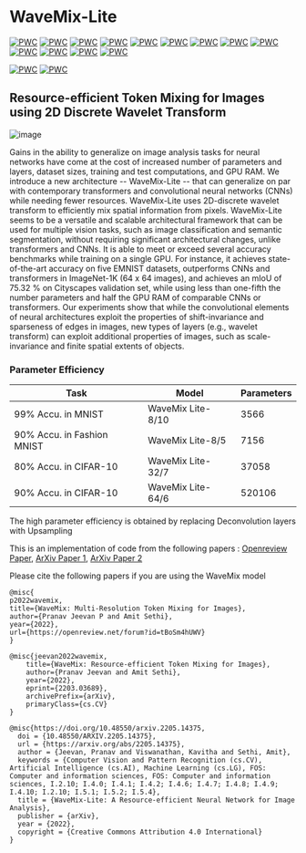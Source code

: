 # WaveMix-Lite
[![PWC](https://img.shields.io/endpoint.svg?url=https://paperswithcode.com/badge/wavemix-lite-a-resource-efficient-neural/image-classification-on-emnist-balanced)](https://paperswithcode.com/sota/image-classification-on-emnist-balanced?p=wavemix-lite-a-resource-efficient-neural) [![PWC](https://img.shields.io/endpoint.svg?url=https://paperswithcode.com/badge/wavemix-lite-a-resource-efficient-neural/image-classification-on-emnist-digits)](https://paperswithcode.com/sota/image-classification-on-emnist-digits?p=wavemix-lite-a-resource-efficient-neural)
[![PWC](https://img.shields.io/endpoint.svg?url=https://paperswithcode.com/badge/wavemix-lite-a-resource-efficient-neural/image-classification-on-emnist-byclass)](https://paperswithcode.com/sota/image-classification-on-emnist-byclass?p=wavemix-lite-a-resource-efficient-neural) [![PWC](https://img.shields.io/endpoint.svg?url=https://paperswithcode.com/badge/wavemix-lite-a-resource-efficient-neural/image-classification-on-caltech-256)](https://paperswithcode.com/sota/image-classification-on-caltech-256?p=wavemix-lite-a-resource-efficient-neural) [![PWC](https://img.shields.io/endpoint.svg?url=https://paperswithcode.com/badge/wavemix-lite-a-resource-efficient-neural-1/image-classification-on-places365-standard)](https://paperswithcode.com/sota/image-classification-on-places365-standard?p=wavemix-lite-a-resource-efficient-neural-1)
[![PWC](https://img.shields.io/endpoint.svg?url=https://paperswithcode.com/badge/wavemix-lite-a-resource-efficient-neural-1/scene-classification-on-places365-standard)](https://paperswithcode.com/sota/scene-classification-on-places365-standard?p=wavemix-lite-a-resource-efficient-neural-1) [![PWC](https://img.shields.io/endpoint.svg?url=https://paperswithcode.com/badge/wavemix-lite-a-resource-efficient-neural/image-classification-on-tiny-imagenet-1)](https://paperswithcode.com/sota/image-classification-on-tiny-imagenet-1?p=wavemix-lite-a-resource-efficient-neural) 
 [![PWC](https://img.shields.io/endpoint.svg?url=https://paperswithcode.com/badge/wavemix-lite-a-resource-efficient-neural/image-classification-on-emnist-letters)](https://paperswithcode.com/sota/image-classification-on-emnist-letters?p=wavemix-lite-a-resource-efficient-neural) [![PWC](https://img.shields.io/endpoint.svg?url=https://paperswithcode.com/badge/wavemix-lite-a-resource-efficient-neural/image-classification-on-mnist)](https://paperswithcode.com/sota/image-classification-on-mnist?p=wavemix-lite-a-resource-efficient-neural) [![PWC](https://img.shields.io/endpoint.svg?url=https://paperswithcode.com/badge/wavemix-lite-a-resource-efficient-neural/image-classification-on-svhn)](https://paperswithcode.com/sota/image-classification-on-svhn?p=wavemix-lite-a-resource-efficient-neural)
[![PWC](https://img.shields.io/endpoint.svg?url=https://paperswithcode.com/badge/wavemix-lite-a-resource-efficient-neural/image-classification-on-emnist-bymerge)](https://paperswithcode.com/sota/image-classification-on-emnist-bymerge?p=wavemix-lite-a-resource-efficient-neural) [![PWC](https://img.shields.io/endpoint.svg?url=https://paperswithcode.com/badge/wavemix-lite-a-resource-efficient-neural/image-classification-on-imagenet64x64)](https://paperswithcode.com/sota/image-classification-on-imagenet64x64?p=wavemix-lite-a-resource-efficient-neural) 
[![PWC](https://img.shields.io/endpoint.svg?url=https://paperswithcode.com/badge/wavemix-lite-a-resource-efficient-neural/image-classification-on-inat2021-mini)](https://paperswithcode.com/sota/image-classification-on-inat2021-mini?p=wavemix-lite-a-resource-efficient-neural) 
 
  [![PWC](https://img.shields.io/endpoint.svg?url=https://paperswithcode.com/badge/wavemix-lite-a-resource-efficient-neural-1/semantic-segmentation-on-cityscapes-val)](https://paperswithcode.com/sota/semantic-segmentation-on-cityscapes-val?p=wavemix-lite-a-resource-efficient-neural-1)
[![PWC](https://img.shields.io/endpoint.svg?url=https://paperswithcode.com/badge/wavemix-lite-a-resource-efficient-neural-1/image-classification-on-imagenet)](https://paperswithcode.com/sota/image-classification-on-imagenet?p=wavemix-lite-a-resource-efficient-neural-1)

## Resource-efficient Token Mixing for Images using 2D Discrete Wavelet Transform 

![image](https://user-images.githubusercontent.com/15833382/172208483-42e6feaa-ff0a-4ccb-8663-f36d25c28d33.png)

Gains in the ability to generalize on image analysis tasks for neural networks have come at the cost of increased number of parameters and layers, dataset sizes, training and test computations, and GPU RAM. We introduce a new architecture -- WaveMix-Lite -- that can generalize on par with contemporary transformers and convolutional neural networks (CNNs) while needing fewer resources. WaveMix-Lite uses 2D-discrete wavelet transform to efficiently mix spatial information from pixels. WaveMix-Lite seems to be a versatile and scalable architectural framework that can be used for multiple vision tasks, such as image classification and semantic segmentation, without requiring significant architectural changes, unlike transformers and CNNs. It is able to meet or exceed several accuracy benchmarks while training on a single GPU. For instance, it achieves state-of-the-art accuracy on five EMNIST datasets, outperforms CNNs and transformers in ImageNet-1K (64 x 64 images), and achieves an mIoU of 75.32 % on Cityscapes validation set, while using less than one-fifth the number parameters and half the GPU RAM of comparable CNNs or transformers. Our experiments show that while the convolutional elements of neural architectures exploit the properties of shift-invariance and sparseness of edges in images, new types of layers (e.g., wavelet transform) can exploit additional properties of images, such as scale-invariance and finite spatial extents of objects.

### Parameter Efficiency
| Task                         | Model                                           | Parameters |
|------------------------------|-------------------------------------------------|------------|
| 99% Accu. in MNIST           | WaveMix Lite-8/10                               | 3566       |
| 90% Accu. in Fashion MNIST   | WaveMix Lite-8/5                                | 7156       |
| 80% Accu. in CIFAR-10        | WaveMix Lite-32/7                               | 37058      |
| 90% Accu. in CIFAR-10        | WaveMix Lite-64/6                               | 520106     |   

The high parameter efficiency is obtained by replacing Deconvolution layers with Upsampling

This is an implementation of code from the following papers : [Openreview Paper](https://openreview.net/forum?id=tBoSm4hUWV), [ArXiv Paper 1](https://arxiv.org/abs/2203.03689), [ArXiv Paper 2](https://arxiv.org/abs/2205.14375)



Please cite the following papers if you are using the WaveMix model

```
@misc{
p2022wavemix,
title={WaveMix: Multi-Resolution Token Mixing for Images},
author={Pranav Jeevan P and Amit Sethi},
year={2022},
url={https://openreview.net/forum?id=tBoSm4hUWV}
}

@misc{jeevan2022wavemix,
    title={WaveMix: Resource-efficient Token Mixing for Images},
    author={Pranav Jeevan and Amit Sethi},
    year={2022},
    eprint={2203.03689},
    archivePrefix={arXiv},
    primaryClass={cs.CV}
}

@misc{https://doi.org/10.48550/arxiv.2205.14375,
  doi = {10.48550/ARXIV.2205.14375},
  url = {https://arxiv.org/abs/2205.14375},
  author = {Jeevan, Pranav and Viswanathan, Kavitha and Sethi, Amit},
  keywords = {Computer Vision and Pattern Recognition (cs.CV), Artificial Intelligence (cs.AI), Machine Learning (cs.LG), FOS: Computer and information sciences, FOS: Computer and information sciences, I.2.10; I.4.0; I.4.1; I.4.2; I.4.6; I.4.7; I.4.8; I.4.9; I.4.10; I.2.10; I.5.1; I.5.2; I.5.4},
  title = {WaveMix-Lite: A Resource-efficient Neural Network for Image Analysis},
  publisher = {arXiv},
  year = {2022},
  copyright = {Creative Commons Attribution 4.0 International}
}

```
